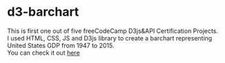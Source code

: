 # d3-barchart
This is first one out of five freeCodeCamp D3js&amp;API Certification Projects.  
I used HTML, CSS, JS and D3js library to create a barchart representing United States GDP from 1947 to 2015.  
You can check it out [here](https://wojwozniak.github.io/d3-barchart/)
